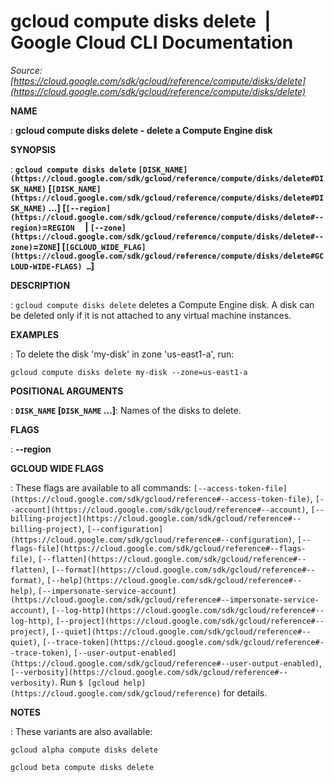 # gcloud compute disks delete  |  Google Cloud CLI Documentation

*Source: [https://cloud.google.com/sdk/gcloud/reference/compute/disks/delete](https://cloud.google.com/sdk/gcloud/reference/compute/disks/delete)*

**NAME**

: **gcloud compute disks delete - delete a Compute Engine disk**

**SYNOPSIS**

: **`gcloud compute disks delete` `[DISK_NAME](https://cloud.google.com/sdk/gcloud/reference/compute/disks/delete#DISK_NAME)` [`[DISK_NAME](https://cloud.google.com/sdk/gcloud/reference/compute/disks/delete#DISK_NAME)` …] [`[--region](https://cloud.google.com/sdk/gcloud/reference/compute/disks/delete#--region)`=`REGION`     | `[--zone](https://cloud.google.com/sdk/gcloud/reference/compute/disks/delete#--zone)`=`ZONE`] [`[GCLOUD_WIDE_FLAG](https://cloud.google.com/sdk/gcloud/reference/compute/disks/delete#GCLOUD-WIDE-FLAGS) …`]**

**DESCRIPTION**

: `gcloud compute disks delete` deletes a Compute Engine disk. A disk
can be deleted only if it is not attached to any virtual machine instances.

**EXAMPLES**

: To delete the disk 'my-disk' in zone 'us-east1-a', run:

```
gcloud compute disks delete my-disk --zone=us-east1-a
```

**POSITIONAL ARGUMENTS**

: **`DISK_NAME` [`DISK_NAME` …]**:
Names of the disks to delete.

**FLAGS**

: **--region**

**GCLOUD WIDE FLAGS**

: These flags are available to all commands: `[--access-token-file](https://cloud.google.com/sdk/gcloud/reference#--access-token-file)`,
`[--account](https://cloud.google.com/sdk/gcloud/reference#--account)`, `[--billing-project](https://cloud.google.com/sdk/gcloud/reference#--billing-project)`,
`[--configuration](https://cloud.google.com/sdk/gcloud/reference#--configuration)`,
`[--flags-file](https://cloud.google.com/sdk/gcloud/reference#--flags-file)`,
`[--flatten](https://cloud.google.com/sdk/gcloud/reference#--flatten)`, `[--format](https://cloud.google.com/sdk/gcloud/reference#--format)`, `[--help](https://cloud.google.com/sdk/gcloud/reference#--help)`, `[--impersonate-service-account](https://cloud.google.com/sdk/gcloud/reference#--impersonate-service-account)`,
`[--log-http](https://cloud.google.com/sdk/gcloud/reference#--log-http)`,
`[--project](https://cloud.google.com/sdk/gcloud/reference#--project)`, `[--quiet](https://cloud.google.com/sdk/gcloud/reference#--quiet)`, `[--trace-token](https://cloud.google.com/sdk/gcloud/reference#--trace-token)`, `[--user-output-enabled](https://cloud.google.com/sdk/gcloud/reference#--user-output-enabled)`,
`[--verbosity](https://cloud.google.com/sdk/gcloud/reference#--verbosity)`.
Run `$ [gcloud help](https://cloud.google.com/sdk/gcloud/reference)` for details.

**NOTES**

: These variants are also available:

```
gcloud alpha compute disks delete
```

```
gcloud beta compute disks delete
```